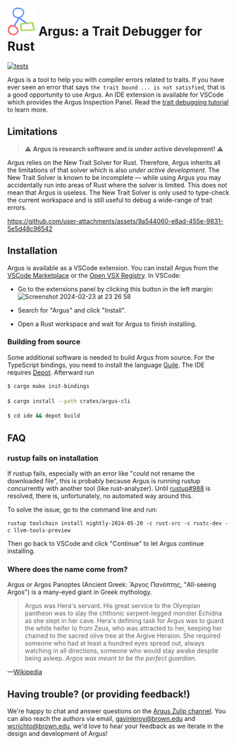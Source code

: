 # <img src="https://github.com/cognitive-engineering-lab/argus/blob/main/ide/packages/extension/argus-logo-128.png?raw=true" height="64" /> Argus: a Trait Debugger for Rust

[![tests](https://github.com/cognitive-engineering-lab/argus/actions/workflows/ci.yml/badge.svg)](https://github.com/cognitive-engineering-lab/argus/actions/workflows/ci.yml)

Argus is a tool to help you with compiler errors related to traits. If you have ever seen an error that says `the trait bound ... is not satisfied`, that is a good opportunity to use Argus. An IDE extension is available for VSCode which provides the Argus Inspection Panel. Read the [trait debugging tutorial](https://cel.cs.brown.edu/argus/) to learn more.

## Limitations

> :warning: **Argus is research software and is under active development!** :warning:

Argus relies on the New Trait Solver for Rust. Therefore, Argus inherits all the limitations of that solver which is also _under active development_. The New Trait Solver is known to be incomplete — while using Argus you may accidentally run into areas of Rust where the solver is limited. This does not mean that Argus is useless. The New Trait Solver is only used to type-check the current workspace and is still useful to debug a wide-range of trait errors.


https://github.com/user-attachments/assets/9a544060-e8ad-455e-9831-5e5d48c96542


## Installation

Argus is available as a VSCode extension. You can install Argus from the [VSCode Marketplace](https://marketplace.visualstudio.com/items?itemName=gavinleroy.argus) or the [Open VSX Registry](https://open-vsx.org/extension/gavinleroy/argus). In VSCode:

- Go to the extensions panel by clicking this button in the left margin: <img width="53" alt="Screenshot 2024-02-23 at 23 26 58" src="https://github.com/cognitive-engineering-lab/argus/assets/20209337/10d9297e-3c2a-4866-854f-de79f7de11de">

- Search for "Argus" and click "Install".
- Open a Rust workspace and wait for Argus to finish installing.

### Building from source

Some additional software is needed to build Argus from source. For the TypeScript bindings, you need to install the language [Guile](https://www.gnu.org/software/guile/). The IDE requires [Depot](https://github.com/cognitive-engineering-lab/depot). Afterward run

```sh
$ cargo make init-bindings

$ cargo install --path crates/argus-cli

$ cd ide && depot build
```

## FAQ

<h3 id="rustup-fails-on-install">rustup fails on installation</h3>

If rustup fails, especially with an error like "could not rename the downloaded file", this is probably because Argus is running rustup concurrently with another tool (like rust-analyzer). Until [rustup#988](https://github.com/rust-lang/rustup/issues/988) is resolved, there is, unfortunately, no automated way around this.

To solve the issue, go to the command line and run:

```
rustup toolchain install nightly-2024-05-20 -c rust-src -c rustc-dev -c llvm-tools-preview
```

Then go back to VSCode and click "Continue" to let Argus continue installing.

### Where does the name come from?

Argus or Argos Panoptes (Ancient Greek: Ἄργος Πανόπτης, "All-seeing Argos") is a many-eyed giant in Greek mythology.

> Argus was Hera's servant. His great service to the Olympian pantheon was to slay the chthonic serpent-legged monster Echidna as she slept in her cave. Hera's defining task for Argus was to guard the white heifer Io from Zeus, who was attracted to her, keeping her chained to the sacred olive tree at the Argive Heraion. She required someone who had at least a hundred eyes spread out, always watching in all directions, someone who would stay awake despite being asleep. _Argos was meant to be the perfect guardian_.

—[Wikipedia](https://en.wikipedia.org/wiki/Argus_Panoptes)

## Having trouble? (or providing feedback!)

We're happy to chat and answer questions on the [Argus Zulip channel](https://cognitive-engineering-lab.zulipchat.com/#narrow/stream/453634-argus). You can also reach the authors via email, <gavinleroy@brown.edu> and <wcrichto@brown.edu>, we'd love to hear your feedback as we iterate in the design and development of Argus!
